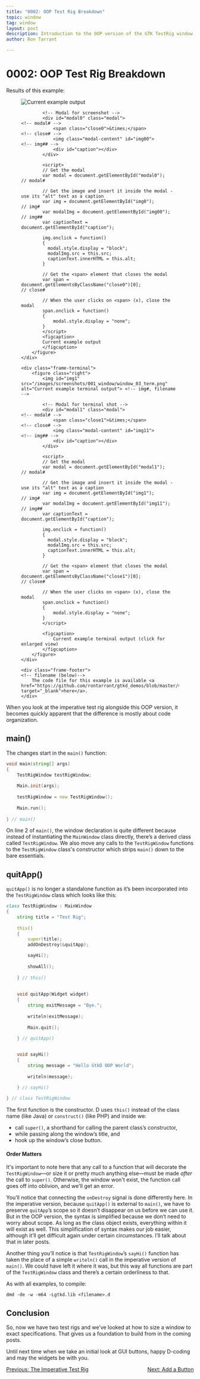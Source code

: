 ```yaml
---
title: "0002: OOP Test Rig Breakdown"
topic: window
tag: window
layout: post
description: Introduction to the OOP version of the GTK TestRig window - a D language tutorial.
author: Ron Tarrant

---
```


# 0002: OOP Test Rig Breakdown

<div class="screenshot-frame">
	<div class="frame-header">
		Results of this example:
	</div>
	<div class="frame-screenshot">
		<figure>
			<img id="img0" src="/images/screenshots/001_window/window_03.png" alt="Current example output">	<!-- img# -->
			
			<!-- Modal for screenshot -->
			<div id="modal0" class="modal">																								<!-- modal# -->
				<span class="close0">&times;</span>																					<!-- close# -->
				<img class="modal-content" id="img00">																					<!-- img## -->
				<div id="caption"></div>
			</div>
			
			<script>
			// Get the modal
			var modal = document.getElementById("modal0");																			// modal#
			
			// Get the image and insert it inside the modal - use its "alt" text as a caption
			var img = document.getElementById("img0");																				// img#
			var modalImg = document.getElementById("img00");																		// img##
			var captionText = document.getElementById("caption");

			img.onclick = function()
			{
			  modal.style.display = "block";
			  modalImg.src = this.src;
			  captionText.innerHTML = this.alt;
			}
			
			// Get the <span> element that closes the modal
			var span = document.getElementsByClassName("close0")[0];															// close#
			
			// When the user clicks on <span> (x), close the modal
			span.onclick = function()
			{ 
				modal.style.display = "none";
			}
			</script>
			<figcaption>
			Current example output
			</figcaption>
		</figure>
	</div>

	<div class="frame-terminal">
		<figure class="right">
			<img id="img1" src="/images/screenshots/001_window/window_03_term.png" alt="Current example terminal output"> <!-- img#, filename -->

			<!-- Modal for terminal shot -->
			<div id="modal1" class="modal">																												<!-- modal# -->
				<span class="close1">&times;</span>																										<!-- close# -->
				<img class="modal-content" id="img11">																									<!-- img## -->
				<div id="caption"></div>
			</div>
			
			<script>
			// Get the modal
			var modal = document.getElementById("modal1");																							// modal#
			
			// Get the image and insert it inside the modal - use its "alt" text as a caption
			var img = document.getElementById("img1");																								// img#
			var modalImg = document.getElementById("img11");																						// img##
			var captionText = document.getElementById("caption");

			img.onclick = function()
			{
			  modal.style.display = "block";
			  modalImg.src = this.src;
			  captionText.innerHTML = this.alt;
			}
			
			// Get the <span> element that closes the modal
			var span = document.getElementsByClassName("close1")[0];																				// close#
			
			// When the user clicks on <span> (x), close the modal
			span.onclick = function()
			{ 
				modal.style.display = "none";
			}
			</script>

			<figcaption>
				Current example terminal output (click for enlarged view)
			</figcaption>
		</figure>
	</div>

	<div class="frame-footer">																																<!-- filename (below)-->
		The code file for this example is available <a href="https://github.com/rontarrant/gtkd_demos/blob/master/001_window/window_03_oop.d" target="_blank">here</a>.
	</div>
</div>

When you look at the imperative test rig alongside this OOP version, it becomes quickly apparent that the difference is mostly about code organization.

## main()

The changes start in the `main()` function:

```d
void main(string[] args)
{
	TestRigWindow testRigWindow;
	
	Main.init(args);
	
	testRigWindow = new TestRigWindow();
		
	Main.run();
	
} // main()
```

On line 2 of `main()`, the window declaration is quite different because instead of instantiating the `MainWindow` class directly, there’s a derived class called `TestRigWindow`. We also move any calls to the `TestRigWindow` functions to the `TestRigWindow` class's constructor which strips `main()` down to the bare essentials.

## quitApp()

`quitApp()` is no longer a standalone function as it’s been incorporated into the `TestRigWindow` class which looks like this:

```d
class TestRigWindow : MainWindow
{
	string title = "Test Rig";
	
	this()
	{
		super(title);
		addOnDestroy(&quitApp);

		sayHi();
	
		showAll();
		
	} // this()
	
		
	void quitApp(Widget widget)
	{
		string exitMessage = "Bye.";
		
		writeln(exitMessage);
		
		Main.quit();
		
	} // quitApp()


	void sayHi()
	{
		string message = "Hello GtkD OOP World";
		
		writeln(message);
		
	} // sayHi()

} // class TestRigWindow
```

The first function is the constructor. D uses `this()` instead of  the class name (like Java) or `construct()` (like PHP) and inside we:

 - call `super()`, a shorthand for calling the parent class’s constructor,
 - while passing along the window’s title, and
 - hook up the window’s close button.

#### Order Matters

It's important to note here that any call to a function that will decorate the `TestRigWindow`—or size it or pretty much anything else—must be made *after* the call to `super()`. Otherwise, the window won't exist, the function call goes off into oblivion, and we'll get an error.

You’ll notice that connecting the `onDestroy` signal is done differently here. In the imperative version, because `quitApp()` is external to `main()`, we have to preserve `quitApp`’s scope so it doesn’t disappear on us before we can use it. But in the OOP version, the syntax is simplified because we don’t need to worry about scope. As long as the class object exists, everything within it will exist as well. This simplification of syntax makes our job easier, although it’ll get difficult again under certain circumstances. I’ll talk about that in later posts.

Another thing you’ll notice is that `TestRigWindow`’s `sayHi()` function has taken the place of a simple `writeln()` call in the imperative version of `main()`. We could have left it where it was, but this way all functions are part of the `TestRigWindow` class and there’s a certain orderliness to that.

As with all examples, to compile:

	dmd -de -w -m64 -Lgtkd.lib <filename>.d

## Conclusion

So, now we have two test rigs and we’ve looked at how to size a window to exact specifications. That gives us a foundation to build from in the coming posts.

Until next time when we take an initial look at GUI buttons, happy D-coding and may the widgets be with you.

<div class="blog-nav">
	<div style="float: left;">
		<a href="/2019/01/15/0001-imperative-test-rig.html">Previous: The Imperative Test Rig</a>
	</div>
	<div style="float: right;">
		<a href="/2019/01/22/0003-add-a-button.html">Next: Add a Button</a>
	</div>
</div>